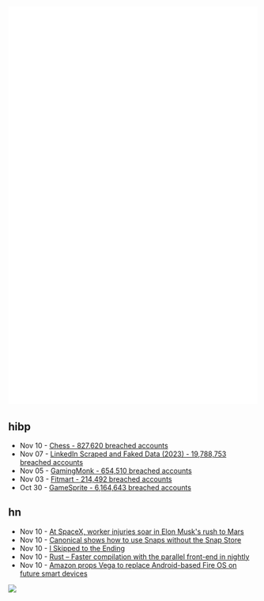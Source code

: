 ![Metrics](https://raw.githubusercontent.com/phixion/phixion/master/metrics.svg)

## hibp

<!--
for https://github.com/phixion/phixion/blob/main/.github/workflows/feeds.yml
-->
<!--START_SECTION:haveibeenpwnd-->
- Nov 10 - [Chess - 827,620 breached accounts](https://haveibeenpwned.com/PwnedWebsites#Chess)
- Nov 07 - [LinkedIn Scraped and Faked Data (2023) - 19,788,753 breached accounts](https://haveibeenpwned.com/PwnedWebsites#LinkedInScrape2023)
- Nov 05 - [GamingMonk - 654,510 breached accounts](https://haveibeenpwned.com/PwnedWebsites#GamingMonk)
- Nov 03 - [Fitmart - 214,492 breached accounts](https://haveibeenpwned.com/PwnedWebsites#Fitmart)
- Oct 30 - [GameSprite - 6,164,643 breached accounts](https://haveibeenpwned.com/PwnedWebsites#GameSprite)
<!--END_SECTION:haveibeenpwnd-->

## hn

<!--
for https://github.com/phixion/phixion/blob/main/.github/workflows/feeds.yml
-->
<!--START_SECTION:hn-->
- Nov 10 - [At SpaceX, worker injuries soar in Elon Musk's rush to Mars](https://www.reuters.com/investigates/special-report/spacex-musk-safety/)
- Nov 10 - [Canonical shows how to use Snaps without the Snap Store](https://www.theregister.com/2023/11/10/snap_without_ubuntu_tools/)
- Nov 10 - [I Skipped to the Ending](https://danangell.com/blog/posts/i-skipped-to-the-ending/)
- Nov 10 - [Rust – Faster compilation with the parallel front-end in nightly](https://blog.rust-lang.org/2023/11/09/parallel-rustc.html)
- Nov 10 - [Amazon props Vega to replace Android-based Fire OS on future smart devices](https://goodereader.com/blog/amazon-news/amazon-props-vega-to-replace-android-based-fire-os-on-future-smart-devices)
<!--END_SECTION:hn-->

<!--
for https://yhype.me
-->
![](https://hit.yhype.me/github/profile?user_id=13013670)
